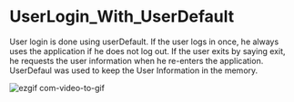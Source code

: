 # UserLogin_With_UserDefault

User login is done using userDefault.
If the user logs in once, he always uses the application if he does not log out. 
If the user exits by saying exit, he requests the user information when he re-enters the application. 
UserDefaul was used to keep the User Information in the memory.

![ezgif com-video-to-gif](https://user-images.githubusercontent.com/86594390/154133960-45a8e731-192c-4e09-a136-894d91116007.gif)
